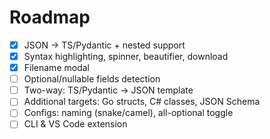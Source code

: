 # Roadmap

- [x] JSON → TS/Pydantic + nested support
- [x] Syntax highlighting, spinner, beautifier, download
- [x] Filename modal
- [ ] Optional/nullable fields detection
- [ ] Two-way: TS/Pydantic → JSON template
- [ ] Additional targets: Go structs, C# classes, JSON Schema
- [ ] Configs: naming (snake/camel), all-optional toggle
- [ ] CLI & VS Code extension
